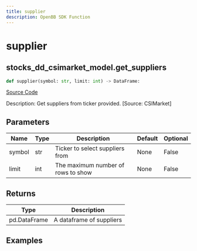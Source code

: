 ```yaml
---
title: supplier
description: OpenBB SDK Function
---
```

# supplier

## stocks_dd_csimarket_model.get_suppliers

```python
def supplier(symbol: str, limit: int) -> DataFrame:
```
[Source Code](https://github.com/OpenBB-finance/OpenBBTerminal/tree/main/openbb_terminal/stocks/due_diligence/csimarket_model.py#L41)

Description: Get suppliers from ticker provided. [Source: CSIMarket]

## Parameters

| Name | Type | Description | Default | Optional |
| ---- | ---- | ----------- | ------- | -------- |
| symbol | str | Ticker to select suppliers from | None | False |
| limit | int | The maximum number of rows to show | None | False |

## Returns

| Type | Description |
| ---- | ----------- |
| pd.DataFrame | A dataframe of suppliers |

## Examples

